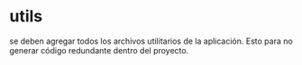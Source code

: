# utils

se deben agregar todos los archivos utilitarios de la aplicación. Esto para no generar código redundante dentro del proyecto.
